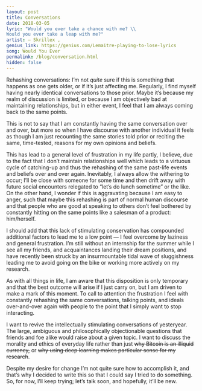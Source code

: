 ```yaml
--- 
layout: post 
title: Conversations
date: 2018-03-05 
lyric: "Would you ever take a chance with me? \\
Would you ever take a leap with me?"
artist: — Skrillex ,
genius_link: https://genius.com/Lemaitre-playing-to-lose-lyrics
song: Would You Ever
permalink: /blog/conversation.html
hidden: false
---
```

 
Rehashing conversations: I’m not *quite* sure if this is something that happens as one gets older, or if it’s just affecting me. Regularly, I find myself having nearly identical conversations to those prior. Maybe it’s because my realm of discussion is limited, or because I am objectively bad at maintaining relationships, but in either event, I feel that I am always coming back to the same points.

This is not to say that I am constantly having the same conversation over and over, but more so when I have discourse with another individual it feels as though I am just recounting the same stories told prior or reciting the same, time-tested, reasons for my own opinions and beliefs.

This has lead to a general level of frustration in my life partly, I believe, due to the fact that I don’t maintain relationships well which leads to a virtuous cycle of catching-up and thus the rehashing of the same past-life events and beliefs over and over again. Inevitably, I always allow the withering to occur; I’ll be close with someone for some time and then drift away with future social encounters relegated to “let’s do lunch sometime” or the like. On the other hand, I wonder if this is aggravating because I am easy to anger, such that maybe this rehashing is part of normal human discourse and that people who are good at speaking to others don’t feel bothered by constantly hitting on the same points like a salesman of a product: him/herself.

I should add that this lack of stimulating conservation has compounded additional factors to lead me to a low point — I feel overcome by laziness and general frustration. I’m still without an internship for the summer while I see all my friends, and acquaintances landing their dream positions, and have recently been struck by an insurmountable tidal wave of sluggishness leading me to avoid going on the bike or working more actively on my research.

As with all things in life, I am aware that this disposition is only temporary and that the best outcome will arise if I just carry on, but I am driven to make a mark of this moment. To call to attention the frustration I feel with constantly rehashing the same conversations, talking points, and ideals over-and-over again with people to the point that I simply want to stop interacting.

I want to revive the intellectually stimulating conversations of yesteryear. The large, ambiguous and philosophically objectionable questions that friends and foe alike would raise about a given topic. I want to discuss the morality and ethics of everyday life rather than just ~~why Bitcoin is an illiquid currency,~~ or ~~why using deep learning makes particular sense for my research~~.

Despite my desire for change I’m not quite sure how to accomplish it, and that’s why I decided to write this so that I could say I tried to do something. So, for now, I’ll keep trying; let’s talk soon, and hopefully, it’ll be new.
